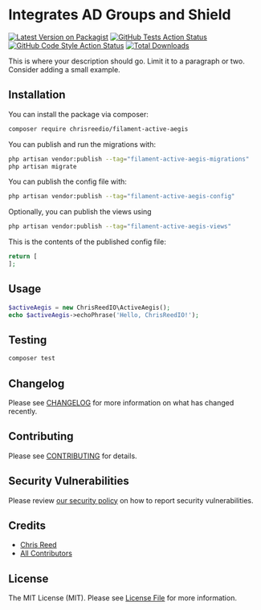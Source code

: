 # Integrates AD Groups and Shield

[![Latest Version on Packagist](https://img.shields.io/packagist/v/chrisreedio/filament-active-aegis.svg?style=flat-square)](https://packagist.org/packages/chrisreedio/filament-active-aegis)
[![GitHub Tests Action Status](https://img.shields.io/github/actions/workflow/status/chrisreedio/filament-active-aegis/run-tests.yml?branch=main&label=tests&style=flat-square)](https://github.com/chrisreedio/filament-active-aegis/actions?query=workflow%3Arun-tests+branch%3Amain)
[![GitHub Code Style Action Status](https://img.shields.io/github/actions/workflow/status/chrisreedio/filament-active-aegis/fix-php-code-style-issues.yml?branch=main&label=code%20style&style=flat-square)](https://github.com/chrisreedio/filament-active-aegis/actions?query=workflow%3A"Fix+PHP+code+style+issues"+branch%3Amain)
[![Total Downloads](https://img.shields.io/packagist/dt/chrisreedio/filament-active-aegis.svg?style=flat-square)](https://packagist.org/packages/chrisreedio/filament-active-aegis)



This is where your description should go. Limit it to a paragraph or two. Consider adding a small example.

## Installation

You can install the package via composer:

```bash
composer require chrisreedio/filament-active-aegis
```

You can publish and run the migrations with:

```bash
php artisan vendor:publish --tag="filament-active-aegis-migrations"
php artisan migrate
```

You can publish the config file with:

```bash
php artisan vendor:publish --tag="filament-active-aegis-config"
```

Optionally, you can publish the views using

```bash
php artisan vendor:publish --tag="filament-active-aegis-views"
```

This is the contents of the published config file:

```php
return [
];
```

## Usage

```php
$activeAegis = new ChrisReedIO\ActiveAegis();
echo $activeAegis->echoPhrase('Hello, ChrisReedIO!');
```

## Testing

```bash
composer test
```

## Changelog

Please see [CHANGELOG](CHANGELOG.md) for more information on what has changed recently.

## Contributing

Please see [CONTRIBUTING](.github/CONTRIBUTING.md) for details.

## Security Vulnerabilities

Please review [our security policy](../../security/policy) on how to report security vulnerabilities.

## Credits

- [Chris Reed](https://github.com/chrisreedio)
- [All Contributors](../../contributors)

## License

The MIT License (MIT). Please see [License File](LICENSE.md) for more information.
